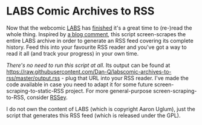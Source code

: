 # LABS Comic Archives to RSS

Now that the webcomic [LABS](http://www.aaronuglum.com/cartoons/LABS/) has [finished](http://www.aaronuglum.com/LABSmessage.php)
it's a great time to (re-)read the whole thing. Inspired by [a blog comment](https://danq.me/2019/07/24/labs/#comment-169904),
this script screen-scrapes the entire LABS archive in order to generate an RSS feed covering its complete history. Feed this
into your favourite RSS reader and you've got a way to read it all (and track your progress) in your own time.

*There's no need to run this script at all.* Its output can be found at https://raw.githubusercontent.com/Dan-Q/labscomic-archives-to-rss/master/output.rss - plug that URL into your RSS reader. I've made the code available in case you need to adapt it for some future screen-scraping-to-static-RSS project. For more general-purpose screen-scraping-to-RSS, consider [RSSey](https://github.com/dan-q/rssey).

I do not own the content of LABS (which is copyright Aaron Uglum), just the script that generates this RSS feed (which is released
under the GPL).
